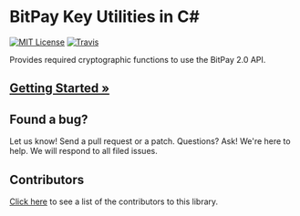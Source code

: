# BitPay Key Utilities in C#
[![MIT License](https://img.shields.io/badge/license-MIT-blue.svg?style=flat-square)](http://opensource.org/licenses/MIT)
[![Travis](https://img.shields.io/travis/bitpay/csharp-key-utils.svg?style=flat-square)](https://travis-ci.org/bitpay/csharp-key-utils)

Provides required cryptographic functions to use the BitPay 2.0 API.

## [Getting Started &raquo;](https://github.com/bitpay/csharp-key-utils/blob/master/GUIDE.md)

## Found a bug?
Let us know! Send a pull request or a patch. Questions? Ask! We're here to help. We will respond to all filed issues.

## Contributors
[Click here](https://github.com/bitpay/csharp-key-utils/graphs/contributors) to see a list of the contributors to this library.

